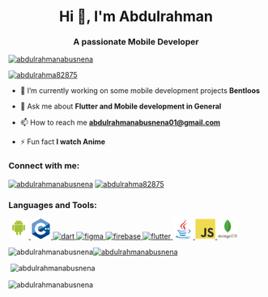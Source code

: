 <h1 align="center">Hi 👋, I'm Abdulrahman</h1>
<h3 align="center">A passionate Mobile Developer</h3>



<p align="left"> <a href="https://github.com/ryo-ma/github-profile-trophy"><img src="https://github-profile-trophy.vercel.app/?username=abdulrahmanabusnena" alt="abdulrahmanabusnena" /></a> </p>

<p align="left"> <a href="https://twitter.com/abdulrahma82875" target="blank"><img src="https://img.shields.io/twitter/follow/abdulrahma82875?logo=twitter&style=for-the-badge" alt="abdulrahma82875" /></a> </p>

- 🔭 I’m currently working on some mobile development projects **Bentloos**

- 💬 Ask me about **Flutter and Mobile development in General**

- 📫 How to reach me **abdulrahmanabusnena01@gmail.com**

- ⚡ Fun fact **I watch Anime**

<h3 align="left">Connect with me:</h3>
<p align="left">
<a href="https://dev.to/abdulrahmanabusnena" target="blank"><img align="center" src="https://raw.githubusercontent.com/rahuldkjain/github-profile-readme-generator/master/src/images/icons/Social/devto.svg" alt="abdulrahmanabusnena" height="30" width="40" /></a>
<a href="https://twitter.com/abdulrahma82875" target="blank"><img align="center" src="https://raw.githubusercontent.com/rahuldkjain/github-profile-readme-generator/master/src/images/icons/Social/twitter.svg" alt="abdulrahma82875" height="30" width="40" /></a>
</p>

<h3 align="left">Languages and Tools:</h3>
<p align="left"> <a href="https://developer.android.com" target="_blank" rel="noreferrer"> <img src="https://raw.githubusercontent.com/devicons/devicon/master/icons/android/android-original-wordmark.svg" alt="android" width="40" height="40"/> </a> <a href="https://www.w3schools.com/cpp/" target="_blank" rel="noreferrer"> <img src="https://raw.githubusercontent.com/devicons/devicon/master/icons/cplusplus/cplusplus-original.svg" alt="cplusplus" width="40" height="40"/> </a> <a href="https://dart.dev" target="_blank" rel="noreferrer"> <img src="https://www.vectorlogo.zone/logos/dartlang/dartlang-icon.svg" alt="dart" width="40" height="40"/> </a> <a href="https://www.figma.com/" target="_blank" rel="noreferrer"> <img src="https://www.vectorlogo.zone/logos/figma/figma-icon.svg" alt="figma" width="40" height="40"/> </a> <a href="https://firebase.google.com/" target="_blank" rel="noreferrer"> <img src="https://www.vectorlogo.zone/logos/firebase/firebase-icon.svg" alt="firebase" width="40" height="40"/> </a> <a href="https://flutter.dev" target="_blank" rel="noreferrer"> <img src="https://www.vectorlogo.zone/logos/flutterio/flutterio-icon.svg" alt="flutter" width="40" height="40"/> </a> <a href="https://www.java.com" target="_blank" rel="noreferrer"> <img src="https://raw.githubusercontent.com/devicons/devicon/master/icons/java/java-original.svg" alt="java" width="40" height="40"/> </a> <a href="https://developer.mozilla.org/en-US/docs/Web/JavaScript" target="_blank" rel="noreferrer"> <img src="https://raw.githubusercontent.com/devicons/devicon/master/icons/javascript/javascript-original.svg" alt="javascript" width="40" height="40"/> </a> <a href="https://www.mongodb.com/" target="_blank" rel="noreferrer"> <img src="https://raw.githubusercontent.com/devicons/devicon/master/icons/mongodb/mongodb-original-wordmark.svg" alt="mongodb" width="40" height="40"/> </a> </p>

<p><img align="left" src="https://github-readme-stats.vercel.app/api/top-langs?username=abdulrahmanabusnena&show_icons=true&locale=en&layout=compact" alt="abdulrahmanabusnena" /></p> 
<p align="left"> <a href="https://github.com/ryo-ma/github-profile-trophy"><img src="https://github-profile-trophy.vercel.app/?username=abdulrahmanabusnena" alt="abdulrahmanabusnena" /></a> </p>
<p>&nbsp;<img align="center" src="https://github-readme-stats.vercel.app/api?username=abdulrahmanabusnena&show_icons=true&locale=en" alt="abdulrahmanabusnena" /></p>

<p><img align="center" src="https://github-readme-streak-stats.herokuapp.com/?user=abdulrahmanabusnena&" alt="abdulrahmanabusnena" /></p>
